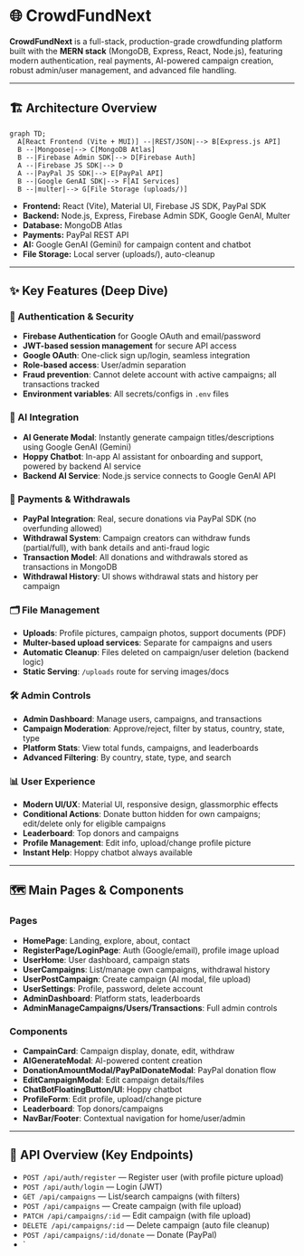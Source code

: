 # 🌐 CrowdFundNext

**CrowdFundNext** is a full-stack, production-grade crowdfunding platform built with the **MERN stack** (MongoDB, Express, React, Node.js), featuring modern authentication, real payments, AI-powered campaign creation, robust admin/user management, and advanced file handling.

---

## 🏗️ Architecture Overview

```mermaid
graph TD;
  A[React Frontend (Vite + MUI)] --|REST/JSON|--> B[Express.js API]
  B --|Mongoose|--> C[MongoDB Atlas]
  B --|Firebase Admin SDK|--> D[Firebase Auth]
  A --|Firebase JS SDK|--> D
  A --|PayPal JS SDK|--> E[PayPal API]
  B --|Google GenAI SDK|--> F[AI Services]
  B --|multer|--> G[File Storage (uploads/)]
```

- **Frontend:** React (Vite), Material UI, Firebase JS SDK, PayPal SDK
- **Backend:** Node.js, Express, Firebase Admin SDK, Google GenAI, Multer
- **Database:** MongoDB Atlas
- **Payments:** PayPal REST API
- **AI:** Google GenAI (Gemini) for campaign content and chatbot
- **File Storage:** Local server (uploads/), auto-cleanup

---

## ✨ Key Features (Deep Dive)

### 🔐 Authentication & Security
- **Firebase Authentication** for Google OAuth and email/password
- **JWT-based session management** for secure API access
- **Google OAuth**: One-click sign up/login, seamless integration
- **Role-based access**: User/admin separation
- **Fraud prevention**: Cannot delete account with active campaigns; all transactions tracked
- **Environment variables**: All secrets/configs in `.env` files

### 🤖 AI Integration
- **AI Generate Modal**: Instantly generate campaign titles/descriptions using Google GenAI (Gemini)
- **Hoppy Chatbot**: In-app AI assistant for onboarding and support, powered by backend AI service
- **Backend AI Service**: Node.js service connects to Google GenAI API

### 💸 Payments & Withdrawals
- **PayPal Integration**: Real, secure donations via PayPal SDK (no overfunding allowed)
- **Withdrawal System**: Campaign creators can withdraw funds (partial/full), with bank details and anti-fraud logic
- **Transaction Model**: All donations and withdrawals stored as transactions in MongoDB
- **Withdrawal History**: UI shows withdrawal stats and history per campaign

### 🗂️ File Management
- **Uploads**: Profile pictures, campaign photos, support documents (PDF)
- **Multer-based upload services**: Separate for campaigns and users
- **Automatic Cleanup**: Files deleted on campaign/user deletion (backend logic)
- **Static Serving**: `/uploads` route for serving images/docs

### 🛠️ Admin Controls
- **Admin Dashboard**: Manage users, campaigns, and transactions
- **Campaign Moderation**: Approve/reject, filter by status, country, state, type
- **Platform Stats**: View total funds, campaigns, and leaderboards
- **Advanced Filtering**: By country, state, type, and search

### 📊 User Experience
- **Modern UI/UX**: Material UI, responsive design, glassmorphic effects
- **Conditional Actions**: Donate button hidden for own campaigns; edit/delete only for eligible campaigns
- **Leaderboard**: Top donors and campaigns
- **Profile Management**: Edit info, upload/change profile picture
- **Instant Help**: Hoppy chatbot always available

---

## 🗺️ Main Pages & Components

### Pages
- **HomePage**: Landing, explore, about, contact
- **RegisterPage/LoginPage**: Auth (Google/email), profile image upload
- **UserHome**: User dashboard, campaign stats
- **UserCampaigns**: List/manage own campaigns, withdrawal history
- **UserPostCampaign**: Create campaign (AI modal, file upload)
- **UserSettings**: Profile, password, delete account
- **AdminDashboard**: Platform stats, leaderboards
- **AdminManageCampaigns/Users/Transactions**: Full admin controls

### Components
- **CampainCard**: Campaign display, donate, edit, withdraw
- **AIGenerateModal**: AI-powered content creation
- **DonationAmountModal/PayPalDonateModal**: PayPal donation flow
- **EditCampaignModal**: Edit campaign details/files
- **ChatBotFloatingButton/UI**: Hoppy chatbot
- **ProfileForm**: Edit profile, upload/change picture
- **Leaderboard**: Top donors/campaigns
- **NavBar/Footer**: Contextual navigation for home/user/admin

---

## 🔌 API Overview (Key Endpoints)

- `POST /api/auth/register` — Register user (with profile picture upload)
- `POST /api/auth/login` — Login (JWT)
- `GET /api/campaigns` — List/search campaigns (with filters)
- `POST /api/campaigns` — Create campaign (with file upload)
- `PATCH /api/campaigns/:id` — Edit campaign (with file upload)
- `DELETE /api/campaigns/:id` — Delete campaign (auto file cleanup)
- `POST /api/campaigns/:id/donate` — Donate (PayPal)
- `